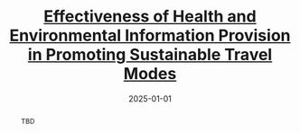 ---
title: '[Effectiveness of Health and Environmental Information Provision in Promoting Sustainable Travel Modes](https://annualmeeting.mytrb.org/OnlineProgramArchive/Details/23099)'
authors:
- Viswa Sri Rupa Anne
- Md Gulam Kibria
- Yifan Liu
- Omar Asensio
- Srinivas Peeta
date: '2025-01-01'
publishDate: '2025-03-09T21:14:24.410293Z'
publication_types:
- paper-conference
publication: 'Proceedings of the Transportation Research Board 104th Annual Meeting. TRBAM-25-02656. Washington DC. (Best Paper Award, TRB 2025, AEP35 Committee)'
abstract: "TBD"
--- 